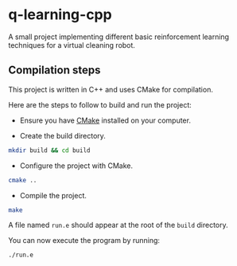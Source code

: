 # q-learning-cpp

A small project implementing different basic reinforcement learning techniques for a virtual cleaning robot.

## Compilation steps

This project is written in C++ and uses CMake for compilation.

Here are the steps to follow to build and run the project:

- Ensure you have [CMake](https://cmake.org/) installed on your computer.

- Create the build directory.

```sh
mkdir build && cd build
```

- Configure the project with CMake.

```sh
cmake ..
```

- Compile the project.

```sh
make
```

A file named `run.e` should appear at the root of the `build` directory.

You can now execute the program by running:

```sh
./run.e
```
